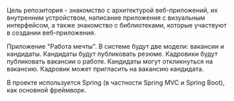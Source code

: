 Цель репозитория - знакомство с архитектурой веб-приложений, их внутренним устройством, 
написание приложения с визуальным интерфейсом, а также знакомство с библиотеками, 
которые участвуют в создании веб-приложения.

Приложение "Работа мечты".
В системе будут две модели: вакансии и кандидаты. 
Кандидаты будут публиковать резюме. 
Кадровики будут публиковать вакансии о работе.
Кандидаты могут откликнуться на вакансию. 
Кадровик может пригласить на вакансию кандидата.

В проекте используется Spring (в частности Spring MVC и Spring Boot), как основной фреймворк.